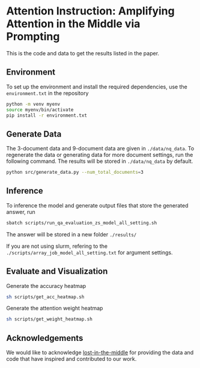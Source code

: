 
# Attention Instruction: Amplifying Attention in the Middle via Prompting
This is the code and data to get the results listed in the paper.

## Environment

To set up the environment and install the required dependencies, use the `environment.txt` in the repository

```bash
python -m venv myenv
source myenv/bin/activate 
pip install -r environment.txt
```


## Generate Data
The 3-document data and 9-document data are given in `./data/nq_data`. To regenerate the data or generating data for more document settings, run the following command. The results will be stored in `./data/nq_data` by default.

```bash
python src/generate_data.py --num_total_documents=3 
```

## Inference
To inference the model and generate output files that store the generated answer, run
```bash
sbatch scripts/run_qa_evaluation_zs_model_all_setting.sh
```

The answer will be stored in a new folder `./results/`

If you are not using slurm, refering to the `./scripts/array_job_model_all_setting.txt` for argument settings.

## Evaluate and Visualization
Generate the accuracy heatmap

```bash
sh scripts/get_acc_heatmap.sh
```

Generate the attention weight heatmap

```bash
sh scripts/get_weight_heatmap.sh
```

## Acknowledgements

We would like to acknowledge [lost-in-the-middle](https://github.com/nelson-liu/lost-in-the-middle) for providing the data and code that have inspired and contributed to our work.


